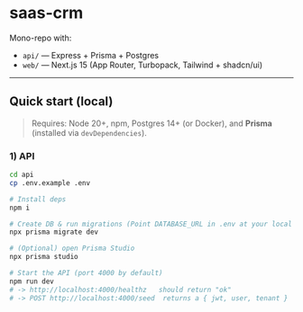 # saas-crm

Mono-repo with:

- `api/` — Express + Prisma + Postgres
- `web/` — Next.js 15 (App Router, Turbopack, Tailwind + shadcn/ui)

---

## Quick start (local)

> Requires: Node 20+, npm, Postgres 14+ (or Docker), and **Prisma** (installed via `devDependencies`).

### 1) API

```bash
cd api
cp .env.example .env

# Install deps
npm i

# Create DB & run migrations (Point DATABASE_URL in .env at your local Postgres)
npx prisma migrate dev

# (Optional) open Prisma Studio
npx prisma studio

# Start the API (port 4000 by default)
npm run dev
# -> http://localhost:4000/healthz   should return "ok"
# -> POST http://localhost:4000/seed  returns a { jwt, user, tenant }